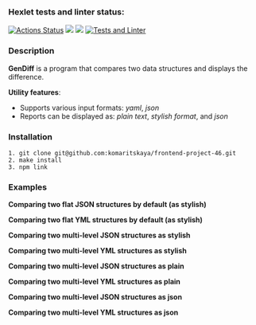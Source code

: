 ### Hexlet tests and linter status:
[![Actions Status](https://github.com/komaritskaya/frontend-project-46/workflows/hexlet-check/badge.svg)](https://github.com/komaritskaya/frontend-project-46/actions)
<a href="https://codeclimate.com/github/komaritskaya/frontend-project-46/maintainability"><img src="https://api.codeclimate.com/v1/badges/e8d5725642885181a84c/maintainability" /></a> <a href="https://codeclimate.com/github/komaritskaya/frontend-project-46/test_coverage"><img src="https://api.codeclimate.com/v1/badges/e8d5725642885181a84c/test_coverage" /></a> [![Tests and Linter](https://github.com/komaritskaya/frontend-project-46/actions/workflows/tests-and-linter.yml/badge.svg)](https://github.com/komaritskaya/frontend-project-46/actions/workflows/tests-and-linter.yml)

### Description
**GenDiff** is a program that compares two data structures and displays the difference.

**Utility features**:
* Supports various input formats: *yaml*, *json*
* Reports can be displayed as: *plain text*, *stylish format*, and *json*

### Installation
```
1. git clone git@github.com:komaritskaya/frontend-project-46.git
2. make install
3. npm link
```

### Examples

**Comparing two flat JSON structures by default (as stylish)**

**Comparing two flat YML structures by default (as stylish)**

**Comparing two multi-level JSON structures as stylish**

**Comparing two multi-level YML structures as stylish**

**Comparing two multi-level JSON structures as plain**

**Comparing two multi-level YML structures as plain**

**Comparing two multi-level JSON structures as json**

**Comparing two multi-level YML structures as json**
